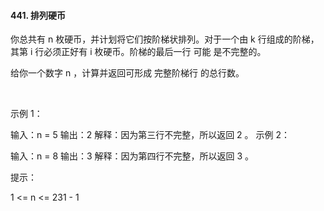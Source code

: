 #### 441. 排列硬币

你总共有 n 枚硬币，并计划将它们按阶梯状排列。对于一个由 k 行组成的阶梯，其第 i 行必须正好有 i 枚硬币。阶梯的最后一行 可能 是不完整的。

给你一个数字 n ，计算并返回可形成 完整阶梯行 的总行数。

 

示例 1：


输入：n = 5
输出：2
解释：因为第三行不完整，所以返回 2 。
示例 2：


输入：n = 8
输出：3
解释：因为第四行不完整，所以返回 3 。
 

提示：

1 <= n <= 231 - 1
